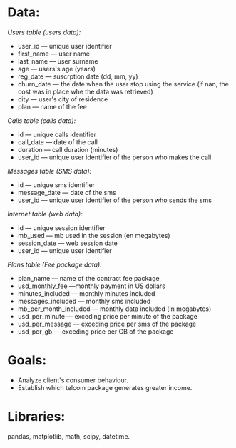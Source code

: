 # Data:

*Users table (users data):*

* user_id — unique user identifier 
* first_name — user name 
* last_name — user surname 
* age — users's age (years) 
* reg_date — suscrption date (dd, mm, yy)
* churn_date — the date when the user stop using the service (if nan, the cost was in place whe the data was retrieved)
* city — user's city of residence 
* plan — name of the fee 

*Calls table (calls data):*

* id — unique calls identifier 
* call_date — date of the call
* duration — call duration (minutes) 
* user_id — unique user identifier of the person who makes the call

*Messages table (SMS data):*

* id — unique sms identifier 
* message_date — date of the sms 
* user_id — unique user identifier of the person who sends the sms

*Internet table (web data):*

* id — unique session identifier 
* mb_used — mb used in the session (en megabytes)
* session_date — web session date
* user_id — unique user identifier 

*Plans table (Fee package data):*

* plan_name — name of the contract fee package
* usd_monthly_fee —monthly payment in US dollars
* minutes_included — monthly minutes included
* messages_included — monthly sms included
* mb_per_month_included — monthly data included (in megabytes)
* usd_per_minute — exceding price per minute of the package 
* usd_per_message — exceding price per sms of the package 
* usd_per_gb — exceding price per GB of the package 

# Goals:

* Analyze client's consumer behaviour.
* Establish which telcom package generates greater income.

# Libraries:

pandas, matplotlib, math, scipy, datetime.
